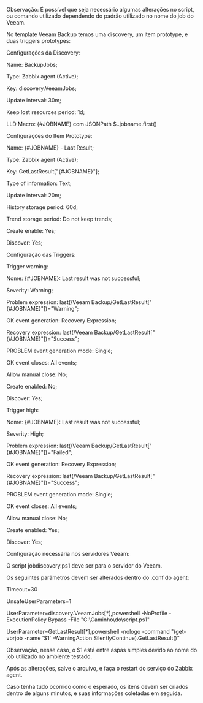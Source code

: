 Observação: É possível que seja necessário algumas alterações no script, ou comando utilizado dependendo do padrão utilizado no nome do job do Veeam.

No template Veeam Backup temos uma discovery, um item prototype, e duas triggers prototypes:

Configurações da Discovery: 

Name: BackupJobs;

Type: Zabbix agent (Active);

Key: discovery.VeeamJobs;

Update interval: 30m;

Keep lost resources period: 1d;

LLD Macro: {#JOBNAME} com JSONPath $..jobname.first()


Configurações do Item Prototype:

Name: {#JOBNAME} - Last Result;

Type: Zabbix agent (Active);

Key: GetLastResult["{#JOBNAME}"];

Type of information: Text;

Update interval: 20m;

History storage period: 60d;

Trend storage period: Do not keep trends;

Create enable: Yes;

Discover: Yes;


Configuração das Triggers:


Trigger warning:

Nome: {#JOBNAME}: Last result was not successful;

Severity: Warning;

Problem expression: last(/Veeam Backup/GetLastResult["{#JOBNAME}"])="Warning";

OK event generation: Recovery Expression;

Recovery expression: last(/Veeam Backup/GetLastResult["{#JOBNAME}"])="Success";

PROBLEM event generation mode: Single;

OK event closes: All events;

Allow manual close: No;

Create enabled: No;

Discover: Yes;


Trigger high:

Nome: {#JOBNAME}: Last result was not successful;

Severity: High;

Problem expression: last(/Veeam Backup/GetLastResult["{#JOBNAME}"])="Failed";

OK event generation: Recovery Expression;

Recovery expression: last(/Veeam Backup/GetLastResult["{#JOBNAME}"])="Success";

PROBLEM event generation mode: Single;

OK event closes: All events;

Allow manual close: No;

Create enabled: Yes;

Discover: Yes;



Configuração necessária nos servidores Veeam:

O script jobdiscovery.ps1 deve ser para o servidor do Veeam.

Os seguintes parâmetros devem ser alterados dentro do .conf do agent:

Timeout=30

UnsafeUserParameters=1

UserParameter=discovery.VeeamJobs[*],powershell -NoProfile -ExecutionPolicy Bypass -File "C:\Caminho\do\script.ps1"

UserParameter=GetLastResult[*],powershell -nologo -command "(get-vbrjob -name '$1' -WarningAction SilentlyContinue).GetLastResult()"


Observação, nesse caso, o $1 está entre aspas simples devido ao nome do job utilizado no ambiente testado.

Após as alterações, salve o arquivo, e faça o restart do serviço do Zabbix agent.

Caso tenha tudo ocorrido como o esperado, os itens devem ser criados dentro de alguns minutos, e suas informações coletadas em seguida.
